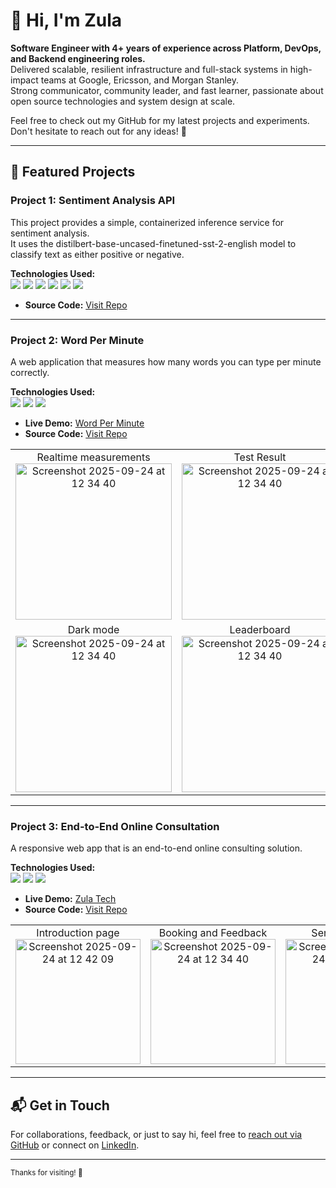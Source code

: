 # 👋 Hi, I'm Zula

**Software Engineer with 4+ years of experience across Platform, DevOps, and Backend engineering roles.**  
Delivered scalable, resilient infrastructure and full-stack systems in high-impact teams at Google, Ericsson, and Morgan Stanley.  
Strong communicator, community leader, and fast learner, passionate about open source technologies and system design at scale.

Feel free to check out my GitHub for my latest projects and experiments.  
Don't hesitate to reach out for any ideas! 📩

---

## 🚀 Featured Projects

### Project 1: Sentiment Analysis API
This project provides a simple, containerized inference service for sentiment analysis.  
It uses the distilbert-base-uncased-finetuned-sst-2-english model to classify text as either positive or negative.

**Technologies Used:**  
<img src="https://img.shields.io/badge/Docker-2496ED?logo=docker&logoColor=white" />
<img src="https://img.shields.io/badge/Kubernetes-326CE5?logo=kubernetes&logoColor=white" />
<img src="https://img.shields.io/badge/FastAPI-009688?logo=fastapi&logoColor=white" />
<img src="https://img.shields.io/badge/Uvicorn-FFD43B?logo=python&logoColor=black" />
<img src="https://img.shields.io/badge/Transformers-FF6F00?logo=huggingface&logoColor=white" />
<img src="https://img.shields.io/badge/PyTorch-EE4C2C?logo=pytorch&logoColor=white" />

- **Source Code:** [Visit Repo](https://github.com/khongorzulkhenchbish/ml-sentiment-analysis-api)

---

### Project 2: Word Per Minute
A web application that measures how many words you can type per minute correctly.

**Technologies Used:**  
<img src="https://img.shields.io/badge/JavaScript-F7DF1E?logo=javascript&logoColor=black" />
<img src="https://img.shields.io/badge/React-61DAFB?logo=react&logoColor=black" />
<img src="https://img.shields.io/badge/Firebase-FFCA28?logo=firebase&logoColor=black" />

- **Live Demo:** [Word Per Minute](https://wordperminute.web.app/)
- **Source Code:** [Visit Repo](https://github.com/khongorzulkhenchbish/wordperminute)

<table>
  <tr>
    <td align="center">
      Realtime measurements<br>
      <img src="https://github.com/user-attachments/assets/059e8fc9-b34c-43b0-9924-96b84af940b6" alt="Screenshot 2025-09-24 at 12 34 40" height="250">
    </td>
    <td align="center">
      Test Result<br>
      <img src="https://github.com/user-attachments/assets/9f941658-954d-4d98-b3ff-7859cb10527d" alt="Screenshot 2025-09-24 at 12 34 40" height="250">
    </td>
  </tr>
  <tr>
    <td align="center">
      Dark mode<br>
      <img src="https://github.com/user-attachments/assets/916153c0-21ef-483d-aca4-49b66bee278b" alt="Screenshot 2025-09-24 at 12 34 40" height="250">
    </td>
    <td align="center">
      Leaderboard<br>
      <img src="https://github.com/user-attachments/assets/bb284dcd-b124-4394-9b1d-ef9cebe8cd95" alt="Screenshot 2025-09-24 at 12 34 40" height="250">
    </td>
  </tr>
</table>

---

### Project 3: End-to-End Online Consultation
A responsive web app that is an end-to-end online consulting solution.

**Technologies Used:**  
<img src="https://img.shields.io/badge/JavaScript-F7DF1E?logo=javascript&logoColor=black" />
<img src="https://img.shields.io/badge/React-61DAFB?logo=react&logoColor=black" />
<img src="https://img.shields.io/badge/Firebase-FFCA28?logo=firebase&logoColor=black" />

- **Live Demo:** [Zula Tech](https://zulatech.web.app/)
- **Source Code:** [Visit Repo](https://github.com/khongorzulkhenchbish/personal-consulting-app)

<table>
  <tr>
    <td align="center">
      Introduction page
      <br>
      <img src="https://github.com/user-attachments/assets/8875cf57-b1d9-4ba4-93ee-7fa435d58b02" alt="Screenshot 2025-09-24 at 12 42 09" height="200">
    </td>
    <td align="center">
      Booking and Feedback
      <br>
      <img src="https://github.com/user-attachments/assets/a195f276-26d4-4a00-9175-55231c7a9cff" alt="Screenshot 2025-09-24 at 12 34 40" height="200">
    </td>
    <td align="center">
      Send Feedback
      <br>
      <img src="https://github.com/user-attachments/assets/cde061a1-44cd-4fd2-bafc-f5820abdf9fd" alt="Screenshot 2025-09-24 at 12 34 40" width="200">
    </td>
  </tr>
</table>

---

## 📬 Get in Touch

For collaborations, feedback, or just to say hi, feel free to [reach out via GitHub](https://github.com/khongorzulkhenchbish) or connect on [LinkedIn](https://www.linkedin.com/in/khongorzulkhenchbish/).

---

<sub>Thanks for visiting! 🚀</sub>
